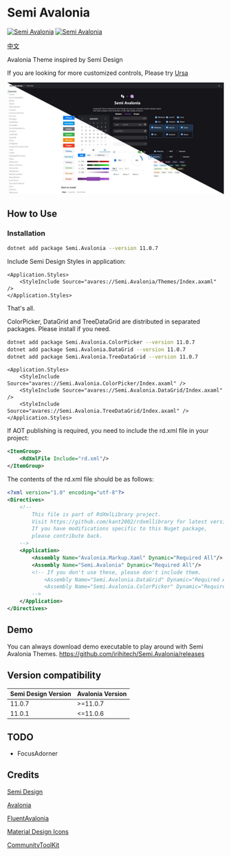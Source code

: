 # Semi Avalonia

[![Semi Avalonia](https://img.shields.io/nuget/v/Semi.Avalonia.svg?color=red&style=flat-square)](https://www.nuget.org/packages/Semi.Avalonia/)
[![Semi Avalonia](https://img.shields.io/nuget/dt/Semi.Avalonia.svg?style=flat-square)](https://www.nuget.org/packages/Semi.Avalonia/)

[中文](./README_CN.md)

Avalonia Theme inspired by Semi Design

If you are looking for more customized controls, Please try [Ursa](https://github.com/irihitech/Ursa.Avalonia)

![Light](./docs/demo.jpg)

## How to Use

### Installation

```bash
dotnet add package Semi.Avalonia --version 11.0.7
```

Include Semi Design Styles in application:

```xaml
<Application.Styles>
    <StyleInclude Source="avares://Semi.Avalonia/Themes/Index.axaml" />
</Application.Styles>
```

That's all.

ColorPicker, DataGrid and TreeDataGrid are distributed in separated packages. Please install if you need.

```bash
dotnet add package Semi.Avalonia.ColorPicker --version 11.0.7
dotnet add package Semi.Avalonia.DataGrid --version 11.0.7
dotnet add package Semi.Avalonia.TreeDataGrid --version 11.0.7
```

```xaml
<Application.Styles>
    <StyleInclude Source="avares://Semi.Avalonia.ColorPicker/Index.axaml" />
    <StyleInclude Source="avares://Semi.Avalonia.DataGrid/Index.axaml" />
    <StyleInclude Source="avares://Semi.Avalonia.TreeDataGrid/Index.axaml" />
</Application.Styles>
```

If AOT publishing is required, you need to include the rd.xml file in your project:

```xml
<ItemGroup>
    <RdXmlFile Include="rd.xml"/>
</ItemGroup>
```

The contents of the rd.xml file should be as follows:

```xml
<?xml version="1.0" encoding="utf-8"?>
<Directives>
    <!--
        This file is part of RdXmlLibrary project.
        Visit https://github.com/kant2002/rdxmllibrary for latest version.
        If you have modifications specific to this Nuget package,
        please contribute back.
    -->
    <Application>
        <Assembly Name="Avalonia.Markup.Xaml" Dynamic="Required All"/>
        <Assembly Name="Semi.Avalonia" Dynamic="Required All"/>
        <!-- If you don't use these, please don't include them.
            <Assembly Name="Semi.Avalonia.DataGrid" Dynamic="Required All"/>
            <Assembly Name="Semi.Avalonia.ColorPicker" Dynamic="Required All"/>
        -->
    </Application>
</Directives>
```

## Demo

You can always download demo executable to play around with Semi Avalonia Themes.
<https://github.com/irihitech/Semi.Avalonia/releases>

## Version compatibility

| Semi Design Version | Avalonia Version |
|:--------------------|:-----------------|
| 11.0.7              | >=11.0.7         |
| 11.0.1              | <=11.0.6         |

## TODO

* FocusAdorner

## Credits

[Semi Design](https://semi.design/)

[Avalonia](https://github.com/AvaloniaUI/Avalonia)

[FluentAvalonia](https://github.com/amwx/FluentAvalonia)

[Material Design Icons](https://pictogrammers.com/library/mdi/)

[CommunityToolKit](https://github.com/CommunityToolkit/dotnet)

